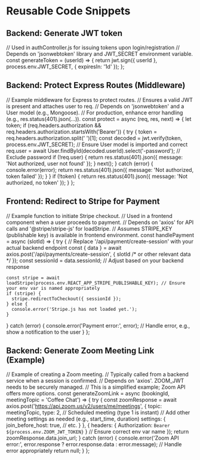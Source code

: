 # Reusable Code Snippets

## Backend: Generate JWT token
// Used in authController.js for issuing tokens upon login/registration
// Depends on 'jsonwebtoken' library and JWT_SECRET environment variable.
const generateToken = (userId) => {
  return jwt.sign({ userId }, process.env.JWT_SECRET, { expiresIn: '1d' });
};

## Backend: Protect Express Routes (Middleware)
// Example middleware for Express to protect routes. 
// Ensures a valid JWT is present and attaches user to req.
// Depends on 'jsonwebtoken' and a User model (e.g., Mongoose).
// For production, enhance error handling (e.g., res.status(401).json(...)).
const protect = async (req, res, next) => {
  let token;
  if (req.headers.authorization && req.headers.authorization.startsWith('Bearer')) {
    try {
      token = req.headers.authorization.split(' ')[1];
      const decoded = jwt.verify(token, process.env.JWT_SECRET);
      // Ensure User model is imported and correct
      req.user = await User.findById(decoded.userId).select('-password'); // Exclude password
      if (!req.user) {
        return res.status(401).json({ message: 'Not authorized, user not found' });
      }
      next();
    } catch (error) {
      console.error(error);
      return res.status(401).json({ message: 'Not authorized, token failed' });
    }
  }
  if (!token) {
    return res.status(401).json({ message: 'Not authorized, no token' });
  }
};

## Frontend: Redirect to Stripe for Payment
// Example function to initiate Stripe checkout.
// Used in a frontend component when a user proceeds to payment.
// Depends on 'axios' for API calls and '@stripe/stripe-js' for loadStripe.
// Assumes STRIPE_KEY (publishable key) is available in frontend environment.
const handlePayment = async (slotId) => {
  try {
    // Replace '/api/payment/create-session' with your actual backend endpoint
    const { data } = await axios.post('/api/payments/create-session', { slotId /* or other relevant data */ });
    const sessionId = data.sessionId; // Adjust based on your backend response
    
    const stripe = await loadStripe(process.env.REACT_APP_STRIPE_PUBLISHABLE_KEY); // Ensure your env var is named appropriately
    if (stripe) {
      stripe.redirectToCheckout({ sessionId });
    } else {
      console.error('Stripe.js has not loaded yet.');
    }
  } catch (error) {
    console.error('Payment error:', error);
    // Handle error, e.g., show a notification to the user
  }
};

## Backend: Generate Zoom Meeting Link (Example)
// Example of creating a Zoom meeting. 
// Typically called from a backend service when a session is confirmed.
// Depends on 'axios'. ZOOM_JWT needs to be securely managed.
// This is a simplified example; Zoom API offers more options.
const generateZoomLink = async (bookingId, meetingTopic = 'Coffee Chat') => {
  try {
    const zoomResponse = await axios.post('https://api.zoom.us/v2/users/me/meetings', {
      topic: meetingTopic,
      type: 2, // Scheduled meeting (type 1 is instant)
      // Add other meeting settings as needed (e.g., start_time, duration)
      settings: {
        join_before_host: true,
        // etc.
      }
    }, {
      headers: { Authorization: `Bearer ${process.env.ZOOM_JWT_TOKEN}` } // Ensure correct env var name
    });
    return zoomResponse.data.join_url;
  } catch (error) {
    console.error('Zoom API error:', error.response ? error.response.data : error.message);
    // Handle error appropriately
    return null;
  }
};